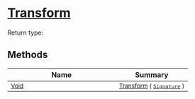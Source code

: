 # [Transform](./Normalize-100663634.md)


Return type:
## Methods

| Name | Summary | 
| --- | --- | 
| <sub>[Void](https://docs.microsoft.com/en-us/dotnet/api/System.Void)</sub><img width=200/>| <sub>[Transform](./Normalize-100663634.md) ( [`Signature`](./../../Signature.md) )</sub>| <br>


